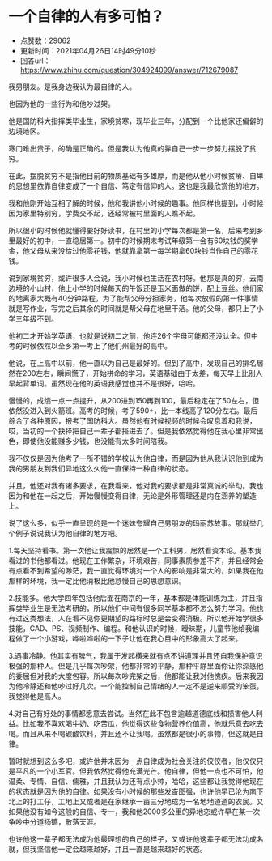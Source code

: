 # 一个自律的人有多可怕？
- 点赞数：29062
- 更新时间：2021年04月26日14时49分10秒
- 回答url：https://www.zhihu.com/question/304924099/answer/712679087
<body>
 <p></p>
 <p></p>
 <p data-pid="b6Q-Fd6Z">我男朋友。是我身边我认为最自律的人。</p>
 <p data-pid="5Zodlsdg">也因为他的一些行为和他吵过架。</p>
 <p data-pid="nHlIZB_m">他是国防科大指挥类毕业生，家境贫寒，现毕业三年，分配到一个比他家还偏僻的边境地区。</p>
 <p data-pid="Q-sIjGJu">寒门难出贵子，的确是正确的。但是我认为他真的靠自己一步一步努力摆脱了贫穷。</p>
 <p data-pid="MqZJakTr">在此，摆脱贫穷不是指他目前的物质基础有多雄厚，而是他从他小时候贫瘠、自卑的思想里依靠自律变成了一个自信、笃定有信仰的人。这也是我最欣赏他的地方。</p>
 <p data-pid="XtzWrVeX">我和他刚开始互相了解的时候，他和我讲他小时候的趣事。他同样也提到，小时候因为家里特别穷，学费交不起，还经常被村里面的人瞧不起。</p>
 <p data-pid="HXa71Xct">所以很小的时候他就懂得要好好读书，在村里的小学每次都是第一名，后来考到乡里最好的初中，一直稳居第一。初中的时候期末考试年级第一会有60块钱的奖学金，他父母从来没给过他零花钱，他就靠拿第一每学期拿60块钱当作自己的零花钱。</p>
 <p data-pid="cNgj2NgI">说到家境贫穷，或许很多人会说，我小时候也生活在农村呀。他那是真的穷，云南边境的小山村，他上小学的时候每天的午饭还是玉米面做的饼，配上豆丝。他们家的地离家大概有40分钟路程，为了能帮父母分担家务，他每次放假的第一件事情就是写作业，写完之后其余的时间就是帮父母在地里干活。他的父母，都只上了小学三年级不到。</p>
 <p data-pid="ApiRwrHo">他初二才开始学英语，也就是说初二之前，他连26个字母可能都还没认全。但中考的时候依然以全乡第一考上了他们州最好的高中。</p>
 <p data-pid="IbqRSeJb">他说，在上高中以前，他一直以为自己是最好的。但到了高中，发现自己的排名居然在200左右，瞬间慌了，开始拼命的学习，英语基础由于太差，每天早上比别人早起背单词。虽然现在他的英语我感觉也并不是很好，哈哈。</p>
 <p data-pid="HDb6Z3KB">慢慢的，成绩一点一点提升，从200进到150再到100，最后稳定在了50左右，但依然没进入到火箭班。高考的时候，考了590+，比一本线高了120分左右。最后综合了各种原因，报考了国防科大。虽然他有时候视频的时候会叹息着和我说，哎，当初的一个抉择把自己一辈子都搭进去了。但是我依然觉得他在我心里非常出色，即使他没能赚多少钱，也没能有太多时间陪我。</p>
 <p data-pid="TQ377d_B">我不仅仅是因为他考了一所不错的学校认为他自律，而是因为他从我认识他到成为我的男朋友到我们异地这么久他一直保持一种自律的状态。</p>
 <p data-pid="bNZ028e2">并且，他还对我有诸多要求，在我看来，他对我的要求都是非常真诚的举动。我也因为和他在一起之后，开始慢慢变得自律，无论是外形管理还是内在涵养的塑造上。</p>
 <p data-pid="DElcQ7eT">说了这么多，似乎一直呈现的是一个迷妹夸耀自己男朋友的玛丽苏故事。那就举几个例子说说我认为他自律的地方吧。</p>
 <p data-pid="Fq82afXF">1.每天坚持看书。第一次他让我震惊的居然是一个工科男，居然看资本论。基本我看过的书他都看过。他现在工作繁杂，环境艰苦，同事素质参差不齐，并且经常会有点看不到希望的渺茫，我一直觉得环境对一个人的影响是非常大的，如果我在他那样的环境，我一定比他消极比他怠慢自己的思想意识。</p>
 <p data-pid="5kVVL-Kq">2.技能多。他大学四年包括他后面在南京的一年，基本都是体能训练为主，并且指挥类毕业生是无法考研的，所以他们中间有很多同学基本都不怎么努力学习。他也有过这类想法，人在看不见你更期望的路标时总是会变得消极。所以他开始学很多技能，CAD、PS、视频制作、编程。和他认识的时候，暧昧期，儿童节他给我编程做了一个小游戏，哗啦哗啦的一下子让他在我心目中的形象高大了起来。</p>
 <p data-pid="Shsam6fB">3.遇事冷静。他其实有脾气，我属于发起横来就有点不讲道理并且还自我保护意识极强的那种人。但是几乎每次吵架，他都非常的平静，那种平静里面你让你深感他的委屈但对我的大度包容。所以每次吵完架之后，他都能让我对他愧疚。后来我因为他冷静还和他吵过好几次。一个能控制自己情绪的人一定不是逆来顺受的笨蛋，我觉得他是高人。</p>
 <p data-pid="sFwZThuV">4.对自己有好处的事情都愿意去尝试。当然在此不包含逾越道德底线和损害他人利益。比如我不喜欢喝牛奶、吃苦瓜，他觉得这些食物营养价值高，他就乐意去吃去喝。而且从来不喝碳酸饮料，并且还不让我喝。虽然都是很小的事物，但这就是自律。</p>
 <p data-pid="72frVntK">暂时就想到这么多吧，或许他并未因为一点自律成为社会关注的佼佼者，他仅仅只是平凡的一个小军官。但我依然觉得他充满光芒。他自律，但他一点也不可怕，他温柔、专情、自信、儒雅，并且我认为还有点小帅，哈哈，这些都让我觉得他现在的状态就是因为他的自律。如果没有小时候的那些发奋图强，也许他早已沦为南下北上的打工仔，工地上又或者是在家继承一亩三分地成为一名地地道道的农民。又如果他没有如今这般的自信、专一，我和他2000多公里的异地恋或许早在某一次争吵中分道扬镳，散落天涯。</p>
 <p data-pid="N-Rn_kDz">也许他这一辈子都无法成为他最理想的自己的样子，又或许他这辈子都无法功成名就，但我坚信他一定会越来越好，并且一直是越来越好的状态。</p>
</body>